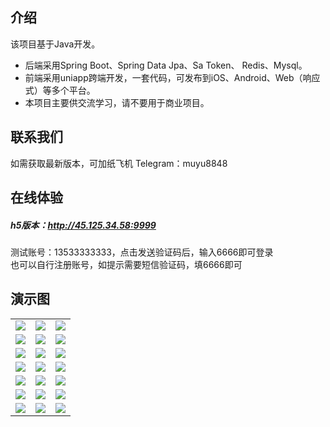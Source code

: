 ## 介绍

该项目基于Java开发。 

* 后端采用Spring Boot、Spring Data Jpa、Sa Token、 Redis、Mysql。
* 前端采用uniapp跨端开发，一套代码，可发布到iOS、Android、Web（响应式）等多个平台。
* 本项目主要供交流学习，请不要用于商业项目。

## 联系我们
如需获取最新版本，可加纸飞机 Telegram：muyu8848


## 在线体验
  
##### h5版本：http://45.125.34.58:9999
测试账号：13533333333，点击发送验证码后，输入6666即可登录  
也可以自行注册账号，如提示需要短信验证码，填6666即可

## 演示图
<table>
    <tr>
        <td><img src="https://github.com/muyu8848/nft/blob/main/img/1.jpg"/></td>
        <td><img src="https://github.com/muyu8848/nft/blob/main/img/2.jpg"/></td>
	<td><img src="https://github.com/muyu8848/nft/blob/main/img/3.jpg"/></td>
    </tr>
<tr>
        <td><img src="https://github.com/muyu8848/nft/blob/main/img/4.jpg"/></td>
        <td><img src="https://github.com/muyu8848/nft/blob/main/img/5.jpg"/></td>
	<td><img src="https://github.com/muyu8848/nft/blob/main/img/6.jpg"/></td>
    </tr>
<tr>
        <td><img src="https://github.com/muyu8848/nft/blob/main/img/7.jpg"/></td>
        <td><img src="https://github.com/muyu8848/nft/blob/main/img/8.jpg"/></td>
	<td><img src="https://github.com/muyu8848/nft/blob/main/img/9.jpg"/></td>
    </tr>
<tr>
        <td><img src="https://github.com/muyu8848/nft/blob/main/img/10.jpg"/></td>
        <td><img src="https://github.com/muyu8848/nft/blob/main/img/11.jpg"/></td>
	<td><img src="https://github.com/muyu8848/nft/blob/main/img/12.jpg"/></td>
    </tr>
    <tr>
        <td><img src="https://github.com/muyu8848/nft/blob/main/img/13.jpg"/></td>
        <td><img src="https://github.com/muyu8848/nft/blob/main/img/14.jpg"/></td>
	<td><img src="https://github.com/muyu8848/nft/blob/main/img/15.jpg"/></td>
    </tr>
    <tr>
        <td><img src="https://github.com/muyu8848/nft/blob/main/img/16.jpg"/></td>
        <td><img src="https://github.com/muyu8848/nft/blob/main/img/17.jpg"/></td>
	<td><img src="https://github.com/muyu8848/nft/blob/main/img/18.jpg"/></td>
    </tr>
    <tr>
        <td><img src="https://github.com/muyu8848/nft/blob/main/img/19.jpg"/></td>
        <td><img src="https://github.com/muyu8848/nft/blob/main/img/20.jpg"/></td>
	<td><img src="https://github.com/muyu8848/nft/blob/main/img/21.jpg"/></td>
    </tr>  
    
	 
</table>


